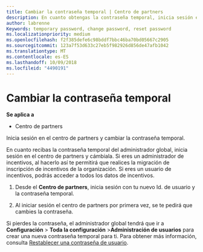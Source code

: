 ```yaml
---
title: Cambiar la contraseña temporal | Centro de partners
description: En cuanto obtengas la contraseña temporal, inicia sesión en el Centro de partners y cámbiala.
author: labrenne
Keywords: temporary password, change password, reset password
ms.localizationpriority: medium
ms.openlocfilehash: f2f385defe6c98bddf7bbc46ba70bd05667c2905
ms.sourcegitcommit: 123a7f53d633c27eb5f982926d856de47afb1042
ms.translationtype: MT
ms.contentlocale: es-ES
ms.lasthandoff: 10/09/2018
ms.locfileid: "4490191"
---
```

# <a name="change-your-temporary-password"></a>Cambiar la contraseña temporal

**Se aplica a**

-  Centro de partners

Inicia sesión en el centro de partners y cambiar la contraseña temporal.

En cuanto recibas la contraseña temporal del administrador global, inicia sesión en el centro de partners y cámbiala. Si eres un administrador de incentivos, al hacerlo así te permitirá que realices la migración de inscripción de incentivos de la organización. Si eres un usuario de incentivos, podrás acceder a todos los datos de incentivos.

1.  Desde el **Centro de partners**, inicia sesión con tu nuevo Id. de usuario y la contraseña temporal.

2.  Al iniciar sesión el centro de partners por primera vez, se te pedirá que cambies la contraseña.

Si pierdes la contraseña, el administrador global tendrá que ir a **Configuración** > **Toda la configuración** >**Administración de usuarios** para crear una nueva contraseña temporal para ti.
Para obtener más información, consulta [Restablecer una contraseña de usuario](reset-a-user-password.md).


 

 



